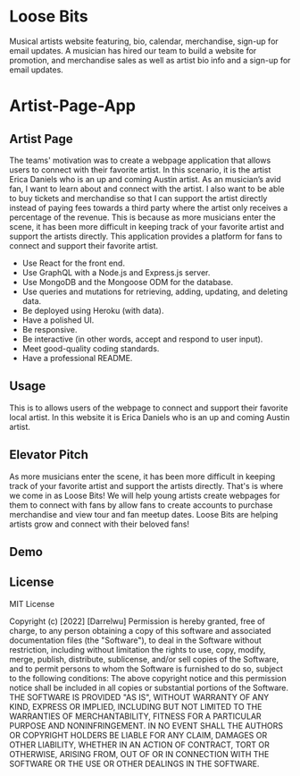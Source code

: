 # Loose Bits

Musical artists website featuring, bio, calendar, merchandise, sign-up for email updates.
A musician has hired our team to build a website for promotion, and merchandise sales as well as artist bio info
and a sign-up for email updates. 
# Artist-Page-App

## Artist Page
The teams' motivation was to create a webpage application that allows users to connect with their favorite artist. In this scenario, it is the artist Erica Daniels who is an up and coming Austin artist. As an musician’s avid fan, I want to learn about and connect with the artist. I also want to be able to buy tickets and merchandise so that I can support the artist directly instead of paying fees towards a third party where the artist only receives a percentage of the revenue.  This is because as more musicians enter the scene, it has been more difficult in keeping track of your favorite artist and support the artists directly. This application provides a platform for fans to connect and support their favorite artist.

* Use React for the front end.
* Use GraphQL with a Node.js and Express.js server.
* Use MongoDB and the Mongoose ODM for the database.
* Use queries and mutations for retrieving, adding, updating, and deleting data.
* Be deployed using Heroku (with data).
* Have a polished UI.
* Be responsive.
* Be interactive (in other words, accept and respond to user input).
* Meet good-quality coding standards.
* Have a professional README.

## Usage
This is to allows users of the webpage to connect and support their favorite local artist. In this website it is Erica Daniels who is an up and coming Austin artist. 

## Elevator Pitch
As more musicians enter the scene, it has been more difficult in keeping track of your favorite artist and support the artists directly. That's is where we come in as Loose Bits! We will help young artists create webpages for them to connect with fans by allow fans to create accounts to purchase merchandise and view tour and fan meetup dates. Loose Bits are helping artists grow and connect with their beloved fans! 

## Demo


## License
 
MIT License
 
Copyright (c) [2022] [Darrelwu]
Permission is hereby granted, free of charge, to any person obtaining a copy of this software and associated documentation files (the "Software"), to deal in the Software without restriction, including without limitation the rights to use, copy, modify, merge, publish, distribute, sublicense, and/or sell copies of the Software, and to permit persons to whom the Software is furnished to do so, subject to the following conditions:
The above copyright notice and this permission notice shall be included in all copies or substantial portions of the Software.
THE SOFTWARE IS PROVIDED "AS IS", WITHOUT WARRANTY OF ANY KIND, EXPRESS OR IMPLIED, INCLUDING BUT NOT LIMITED TO THE WARRANTIES OF MERCHANTABILITY, FITNESS FOR A PARTICULAR PURPOSE AND NONINFRINGEMENT. IN NO EVENT SHALL THE AUTHORS OR COPYRIGHT HOLDERS BE LIABLE FOR ANY CLAIM, DAMAGES OR OTHER LIABILITY, WHETHER IN AN ACTION OF CONTRACT, TORT OR OTHERWISE, ARISING FROM, OUT OF OR IN CONNECTION WITH THE SOFTWARE OR THE USE OR OTHER DEALINGS IN THE SOFTWARE.